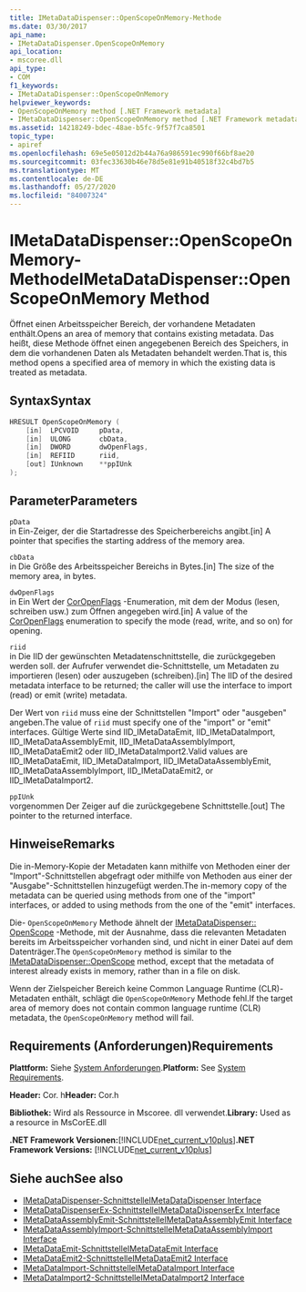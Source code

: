 ```yaml
---
title: IMetaDataDispenser::OpenScopeOnMemory-Methode
ms.date: 03/30/2017
api_name:
- IMetaDataDispenser.OpenScopeOnMemory
api_location:
- mscoree.dll
api_type:
- COM
f1_keywords:
- IMetaDataDispenser::OpenScopeOnMemory
helpviewer_keywords:
- OpenScopeOnMemory method [.NET Framework metadata]
- IMetaDataDispenser::OpenScopeOnMemory method [.NET Framework metadata]
ms.assetid: 14218249-bdec-48ae-b5fc-9f57f7ca8501
topic_type:
- apiref
ms.openlocfilehash: 69e5e05012d2b44a76a986591ec990f66bf8ae20
ms.sourcegitcommit: 03fec33630b46e78d5e81e91b40518f32c4bd7b5
ms.translationtype: MT
ms.contentlocale: de-DE
ms.lasthandoff: 05/27/2020
ms.locfileid: "84007324"
---
```

# <a name="imetadatadispenseropenscopeonmemory-method"></a><span data-ttu-id="ed453-102">IMetaDataDispenser::OpenScopeOnMemory-Methode</span><span class="sxs-lookup"><span data-stu-id="ed453-102">IMetaDataDispenser::OpenScopeOnMemory Method</span></span>
<span data-ttu-id="ed453-103">Öffnet einen Arbeitsspeicher Bereich, der vorhandene Metadaten enthält.</span><span class="sxs-lookup"><span data-stu-id="ed453-103">Opens an area of memory that contains existing metadata.</span></span> <span data-ttu-id="ed453-104">Das heißt, diese Methode öffnet einen angegebenen Bereich des Speichers, in dem die vorhandenen Daten als Metadaten behandelt werden.</span><span class="sxs-lookup"><span data-stu-id="ed453-104">That is, this method opens a specified area of memory in which the existing data is treated as metadata.</span></span>  
  
## <a name="syntax"></a><span data-ttu-id="ed453-105">Syntax</span><span class="sxs-lookup"><span data-stu-id="ed453-105">Syntax</span></span>  
  
```cpp  
HRESULT OpenScopeOnMemory (  
    [in]  LPCVOID     pData,
    [in]  ULONG       cbData,
    [in]  DWORD       dwOpenFlags,
    [in]  REFIID      riid,
    [out] IUnknown    **ppIUnk  
);  
```  
  
## <a name="parameters"></a><span data-ttu-id="ed453-106">Parameter</span><span class="sxs-lookup"><span data-stu-id="ed453-106">Parameters</span></span>  
 `pData`  
 <span data-ttu-id="ed453-107">in Ein-Zeiger, der die Startadresse des Speicherbereichs angibt.</span><span class="sxs-lookup"><span data-stu-id="ed453-107">[in] A pointer that specifies the starting address of the memory area.</span></span>  
  
 `cbData`  
 <span data-ttu-id="ed453-108">in Die Größe des Arbeitsspeicher Bereichs in Bytes.</span><span class="sxs-lookup"><span data-stu-id="ed453-108">[in] The size of the memory area, in bytes.</span></span>  
  
 `dwOpenFlags`  
 <span data-ttu-id="ed453-109">in Ein Wert der [CorOpenFlags](coropenflags-enumeration.md) -Enumeration, mit dem der Modus (lesen, schreiben usw.) zum Öffnen angegeben wird.</span><span class="sxs-lookup"><span data-stu-id="ed453-109">[in] A value of the [CorOpenFlags](coropenflags-enumeration.md) enumeration to specify the mode (read, write, and so on) for opening.</span></span>  
  
 `riid`  
 <span data-ttu-id="ed453-110">in Die IID der gewünschten Metadatenschnittstelle, die zurückgegeben werden soll. der Aufrufer verwendet die-Schnittstelle, um Metadaten zu importieren (lesen) oder auszugeben (schreiben).</span><span class="sxs-lookup"><span data-stu-id="ed453-110">[in] The IID of the desired metadata interface to be returned; the caller will use the interface to import (read) or emit (write) metadata.</span></span>  
  
 <span data-ttu-id="ed453-111">Der Wert von `riid` muss eine der Schnittstellen "Import" oder "ausgeben" angeben.</span><span class="sxs-lookup"><span data-stu-id="ed453-111">The value of `riid` must specify one of the "import" or "emit" interfaces.</span></span> <span data-ttu-id="ed453-112">Gültige Werte sind IID_IMetaDataEmit, IID_IMetaDataImport, IID_IMetaDataAssemblyEmit, IID_IMetaDataAssemblyImport, IID_IMetaDataEmit2 oder IID_IMetaDataImport2.</span><span class="sxs-lookup"><span data-stu-id="ed453-112">Valid values are IID_IMetaDataEmit, IID_IMetaDataImport, IID_IMetaDataAssemblyEmit, IID_IMetaDataAssemblyImport, IID_IMetaDataEmit2, or IID_IMetaDataImport2.</span></span>  
  
 `ppIUnk`  
 <span data-ttu-id="ed453-113">vorgenommen Der Zeiger auf die zurückgegebene Schnittstelle.</span><span class="sxs-lookup"><span data-stu-id="ed453-113">[out] The pointer to the returned interface.</span></span>  
  
## <a name="remarks"></a><span data-ttu-id="ed453-114">Hinweise</span><span class="sxs-lookup"><span data-stu-id="ed453-114">Remarks</span></span>  
 <span data-ttu-id="ed453-115">Die in-Memory-Kopie der Metadaten kann mithilfe von Methoden einer der "Import"-Schnittstellen abgefragt oder mithilfe von Methoden aus einer der "Ausgabe"-Schnittstellen hinzugefügt werden.</span><span class="sxs-lookup"><span data-stu-id="ed453-115">The in-memory copy of the metadata can be queried using methods from one of the "import" interfaces, or added to using methods from the one of the "emit" interfaces.</span></span>  
  
 <span data-ttu-id="ed453-116">Die- `OpenScopeOnMemory` Methode ähnelt der [IMetaDataDispenser:: OpenScope](imetadatadispenser-openscope-method.md) -Methode, mit der Ausnahme, dass die relevanten Metadaten bereits im Arbeitsspeicher vorhanden sind, und nicht in einer Datei auf dem Datenträger.</span><span class="sxs-lookup"><span data-stu-id="ed453-116">The `OpenScopeOnMemory` method is similar to the [IMetaDataDispenser::OpenScope](imetadatadispenser-openscope-method.md) method, except that the metadata of interest already exists in memory, rather than in a file on disk.</span></span>  
  
 <span data-ttu-id="ed453-117">Wenn der Zielspeicher Bereich keine Common Language Runtime (CLR)-Metadaten enthält, schlägt die `OpenScopeOnMemory` Methode fehl.</span><span class="sxs-lookup"><span data-stu-id="ed453-117">If the target area of memory does not contain common language runtime (CLR) metadata, the `OpenScopeOnMemory` method will fail.</span></span>  
  
## <a name="requirements"></a><span data-ttu-id="ed453-118">Requirements (Anforderungen)</span><span class="sxs-lookup"><span data-stu-id="ed453-118">Requirements</span></span>  
 <span data-ttu-id="ed453-119">**Plattform:** Siehe [System Anforderungen](../../get-started/system-requirements.md).</span><span class="sxs-lookup"><span data-stu-id="ed453-119">**Platform:** See [System Requirements](../../get-started/system-requirements.md).</span></span>  
  
 <span data-ttu-id="ed453-120">**Header:** Cor. h</span><span class="sxs-lookup"><span data-stu-id="ed453-120">**Header:** Cor.h</span></span>  
  
 <span data-ttu-id="ed453-121">**Bibliothek:** Wird als Ressource in Mscoree. dll verwendet.</span><span class="sxs-lookup"><span data-stu-id="ed453-121">**Library:** Used as a resource in MsCorEE.dll</span></span>  
  
 <span data-ttu-id="ed453-122">**.NET Framework Versionen:**[!INCLUDE[net_current_v10plus](../../../../includes/net-current-v10plus-md.md)]</span><span class="sxs-lookup"><span data-stu-id="ed453-122">**.NET Framework Versions:** [!INCLUDE[net_current_v10plus](../../../../includes/net-current-v10plus-md.md)]</span></span>  
  
## <a name="see-also"></a><span data-ttu-id="ed453-123">Siehe auch</span><span class="sxs-lookup"><span data-stu-id="ed453-123">See also</span></span>

- [<span data-ttu-id="ed453-124">IMetaDataDispenser-Schnittstelle</span><span class="sxs-lookup"><span data-stu-id="ed453-124">IMetaDataDispenser Interface</span></span>](imetadatadispenser-interface.md)
- [<span data-ttu-id="ed453-125">IMetaDataDispenserEx-Schnittstelle</span><span class="sxs-lookup"><span data-stu-id="ed453-125">IMetaDataDispenserEx Interface</span></span>](imetadatadispenserex-interface.md)
- [<span data-ttu-id="ed453-126">IMetaDataAssemblyEmit-Schnittstelle</span><span class="sxs-lookup"><span data-stu-id="ed453-126">IMetaDataAssemblyEmit Interface</span></span>](imetadataassemblyemit-interface.md)
- [<span data-ttu-id="ed453-127">IMetaDataAssemblyImport-Schnittstelle</span><span class="sxs-lookup"><span data-stu-id="ed453-127">IMetaDataAssemblyImport Interface</span></span>](imetadataassemblyimport-interface.md)
- [<span data-ttu-id="ed453-128">IMetaDataEmit-Schnittstelle</span><span class="sxs-lookup"><span data-stu-id="ed453-128">IMetaDataEmit Interface</span></span>](imetadataemit-interface.md)
- [<span data-ttu-id="ed453-129">IMetaDataEmit2-Schnittstelle</span><span class="sxs-lookup"><span data-stu-id="ed453-129">IMetaDataEmit2 Interface</span></span>](imetadataemit2-interface.md)
- [<span data-ttu-id="ed453-130">IMetaDataImport-Schnittstelle</span><span class="sxs-lookup"><span data-stu-id="ed453-130">IMetaDataImport Interface</span></span>](imetadataimport-interface.md)
- [<span data-ttu-id="ed453-131">IMetaDataImport2-Schnittstelle</span><span class="sxs-lookup"><span data-stu-id="ed453-131">IMetaDataImport2 Interface</span></span>](imetadataimport2-interface.md)
